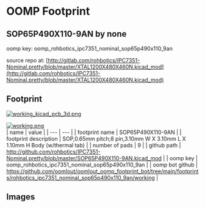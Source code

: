 # OOMP Footprint  
## SOP65P490X110-9AN  by none  
  
oomp key: oomp_rohbotics_ipc7351_nominal_sop65p490x110_9an  
  
source repo at: [http://gitlab.com/rohbotics/IPC7351-Nominal.pretty/blob/master/XTAL1200X480X460N.kicad_mod](http://gitlab.com/rohbotics/IPC7351-Nominal.pretty/blob/master/XTAL1200X480X460N.kicad_mod)  
## Footprint  
  
[![working_kicad_pcb_3d.png](working_kicad_pcb_3d_600.png)](working_kicad_pcb_3d.png)  
  
[![working.png](working_600.png)](working.png)  
| name | value | 
| --- | --- | 
| footprint name | SOP65P490X110-9AN | 
| footprint description | SOP,0.65mm pitch;8 pin,3.10mm W X 3.10mm L X 1.10mm H Body (w/thermal tab) | 
| number of pads | 9 | 
| github path | http://github.com/rohbotics/IPC7351-Nominal.pretty/blob/master/SOP65P490X110-9AN.kicad_mod | 
| oomp key | oomp_rohbotics_ipc7351_nominal_sop65p490x110_9an | 
| oomp bot github | https://github.com/oomlout/oomlout_oomp_footprint_bot/tree/main/footprints/rohbotics_ipc7351_nominal_sop65p490x110_9an/working | 
## Images  
